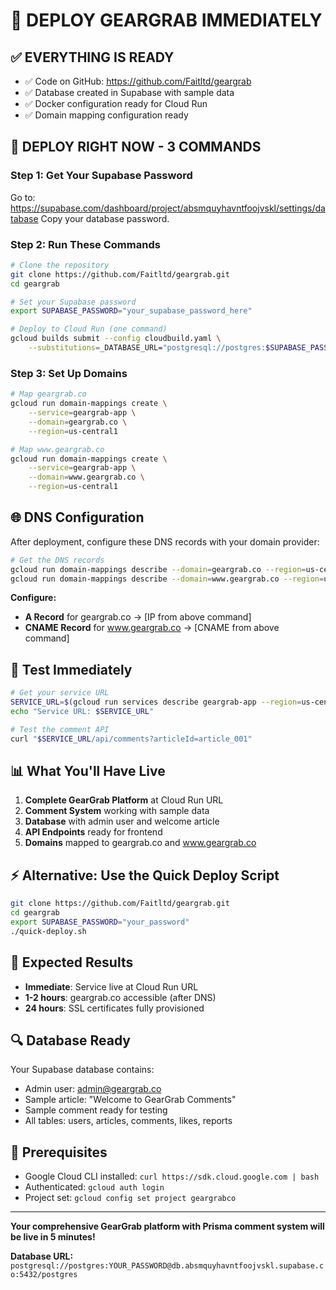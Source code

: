 # 🚀 DEPLOY GEARGRAB IMMEDIATELY

## ✅ **EVERYTHING IS READY**
- ✅ Code on GitHub: https://github.com/Faitltd/geargrab
- ✅ Database created in Supabase with sample data
- ✅ Docker configuration ready for Cloud Run
- ✅ Domain mapping configuration ready

## 🎯 **DEPLOY RIGHT NOW - 3 COMMANDS**

### Step 1: Get Your Supabase Password
Go to: https://supabase.com/dashboard/project/absmquyhavntfoojvskl/settings/database
Copy your database password.

### Step 2: Run These Commands
```bash
# Clone the repository
git clone https://github.com/Faitltd/geargrab.git
cd geargrab

# Set your Supabase password
export SUPABASE_PASSWORD="your_supabase_password_here"

# Deploy to Cloud Run (one command)
gcloud builds submit --config cloudbuild.yaml \
    --substitutions=_DATABASE_URL="postgresql://postgres:$SUPABASE_PASSWORD@db.absmquyhavntfoojvskl.supabase.co:5432/postgres"
```

### Step 3: Set Up Domains
```bash
# Map geargrab.co
gcloud run domain-mappings create \
    --service=geargrab-app \
    --domain=geargrab.co \
    --region=us-central1

# Map www.geargrab.co
gcloud run domain-mappings create \
    --service=geargrab-app \
    --domain=www.geargrab.co \
    --region=us-central1
```

## 🌐 **DNS Configuration**
After deployment, configure these DNS records with your domain provider:

```bash
# Get the DNS records
gcloud run domain-mappings describe --domain=geargrab.co --region=us-central1
gcloud run domain-mappings describe --domain=www.geargrab.co --region=us-central1
```

**Configure:**
- **A Record** for geargrab.co → [IP from above command]
- **CNAME Record** for www.geargrab.co → [CNAME from above command]

## 🧪 **Test Immediately**
```bash
# Get your service URL
SERVICE_URL=$(gcloud run services describe geargrab-app --region=us-central1 --format="value(status.url)")
echo "Service URL: $SERVICE_URL"

# Test the comment API
curl "$SERVICE_URL/api/comments?articleId=article_001"
```

## 📊 **What You'll Have Live**

1. **Complete GearGrab Platform** at Cloud Run URL
2. **Comment System** working with sample data
3. **Database** with admin user and welcome article
4. **API Endpoints** ready for frontend
5. **Domains** mapped to geargrab.co and www.geargrab.co

## ⚡ **Alternative: Use the Quick Deploy Script**
```bash
git clone https://github.com/Faitltd/geargrab.git
cd geargrab
export SUPABASE_PASSWORD="your_password"
./quick-deploy.sh
```

## 🎉 **Expected Results**
- **Immediate**: Service live at Cloud Run URL
- **1-2 hours**: geargrab.co accessible (after DNS)
- **24 hours**: SSL certificates fully provisioned

## 🔍 **Database Ready**
Your Supabase database contains:
- Admin user: admin@geargrab.co
- Sample article: "Welcome to GearGrab Comments"
- Sample comment ready for testing
- All tables: users, articles, comments, likes, reports

## 🚨 **Prerequisites**
- Google Cloud CLI installed: `curl https://sdk.cloud.google.com | bash`
- Authenticated: `gcloud auth login`
- Project set: `gcloud config set project geargrabco`

---

**Your comprehensive GearGrab platform with Prisma comment system will be live in 5 minutes!**

**Database URL:** `postgresql://postgres:YOUR_PASSWORD@db.absmquyhavntfoojvskl.supabase.co:5432/postgres`
